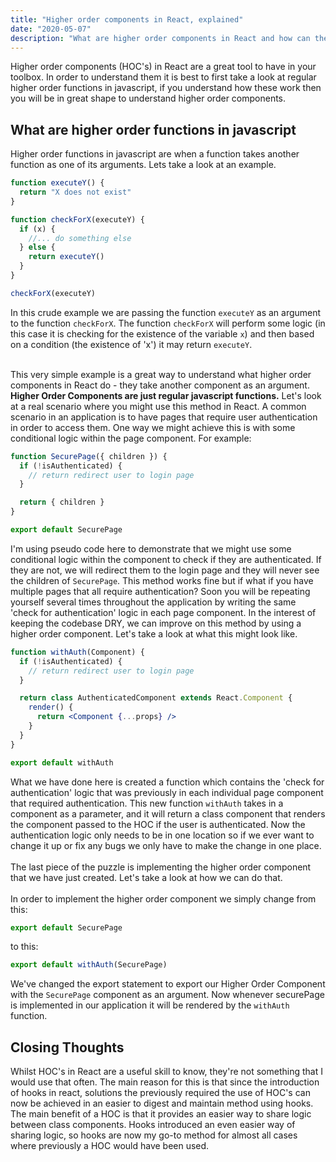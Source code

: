 ```yaml
---
title: "Higher order components in React, explained"
date: "2020-05-07"
description: "What are higher order components in React and how can they be used to improve a codebase?"
---
```


Higher order components (HOC's) in React are a great tool to have in your toolbox. In order to understand them it is best to first take a look at regular higher order functions in javascript, if you understand how these work then you will be in great shape to understand higher order components.

## What are higher order functions in javascript

Higher order functions in javascript are when a function takes another function as one of its arguments. Lets take a look at an example.

```javascript
function executeY() {
  return "X does not exist"
}

function checkForX(executeY) {
  if (x) {
    //... do something else
  } else {
    return executeY()
  }
}

checkForX(executeY)
```

In this crude example we are passing the function `executeY` as an argument to the function `checkForX`. The function `checkForX` will perform some logic (in this case it is checking for the existence of the variable `x`) and then based on a condition (the existence of 'x') it may return `executeY`.
<br/>
<br/>

This very simple example is a great way to understand what higher order components in React do - they take another component as an argument. <strong>Higher Order Components are just regular javascript functions.</strong> Let's look at a real scenario where you might use this method in React. A common scenario in an application is to have pages that require user authentication in order to access them. One way we might achieve this is with some conditional logic within the page component. For example:

```jsx
function SecurePage({ children }) {
  if (!isAuthenticated) {
    // return redirect user to login page
  }

  return { children }
}

export default SecurePage
```

I'm using pseudo code here to demonstrate that we might use some conditional logic within the component to check if they are authenticated. If they are not, we will redirect them to the login page and they will never see the children of `SecurePage`. This method works fine but if what if you have multiple pages that all require authentication? Soon you will be repeating yourself several times throughout the application by writing the same 'check for authentication' logic in each page component. In the interest of keeping the codebase DRY, we can improve on this method by using a higher order component. Let's take a look at what this might look like.

```jsx
function withAuth(Component) {
  if (!isAuthenticated) {
    // return redirect user to login page
  }

  return class AuthenticatedComponent extends React.Component {
    render() {
      return <Component {...props} />
    }
  }
}

export default withAuth
```

What we have done here is created a function which contains the 'check for authentication' logic that was previously in each individual page component that required authentication. This new function `withAuth` takes in a component as a parameter, and it will return a class component that renders the component passed to the HOC if the user is authenticated. Now the authentication logic only needs to be in one location so if we ever want to change it up or fix any bugs we only have to make the change in one place.
<br/>
<br/>
The last piece of the puzzle is implementing the higher order component that we have just created. Let's take a look at how we can do that.
<br/>
<br/>
In order to implement the higher order component we simply change from this:

```jsx
export default SecurePage
```

to this:

```jsx
export default withAuth(SecurePage)
```

We've changed the export statement to export our Higher Order Component with the `SecurePage` component as an argument. Now whenever securePage is implemented in our application it will be rendered by the `withAuth` function.

## Closing Thoughts

Whilst HOC's in React are a useful skill to know, they're not something that I would use that often. The main reason for this is that since the introduction of hooks in react, solutions the previously required the use of HOC's can now be achieved in an easier to digest and maintain method using hooks. The main benefit of a HOC is that it provides an easier way to share logic between class components. Hooks introduced an even easier way of sharing logic, so hooks are now my go-to method for almost all cases where previously a HOC would have been used.
